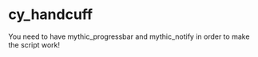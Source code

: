 # cy_handcuff

You need to have mythic_progressbar and mythic_notify in order to make the script work!
